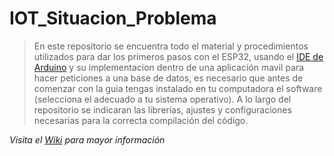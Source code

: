 # IOT_Situacion_Problema
>En este repositorio se encuentra todo el material y procedimientos utilizados para dar los primeros pasos con el ESP32, usando el [IDE de Arduino]( https://www.arduino.cc/en/main/software) y su implementacion dentro de una aplicación mavil para hacer peticiones a una base de datos, es necesario que antes de comenzar con la guia tengas instalado en tu computadora el software (selecciona el adecuado a tu sistema operativo). A lo largo del repositorio se indicaran las librerías, ajustes y configuraciones necesarias para la correcta compilación del código.

_Visita el [Wiki](https://github.com/ManuelZepeda16/IOT_Situacion_Problema/wiki) para mayor información_
